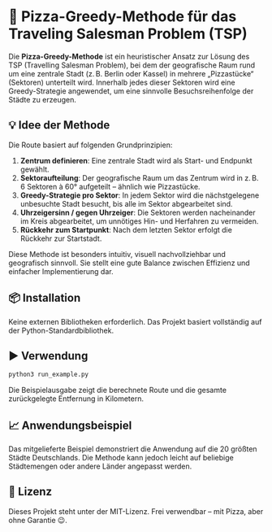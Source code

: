 # 🍕 Pizza-Greedy-Methode für das Traveling Salesman Problem (TSP)

Die **Pizza-Greedy-Methode** ist ein heuristischer Ansatz zur Lösung des TSP (Travelling Salesman Problem), bei dem der geografische Raum rund um eine zentrale Stadt (z. B. Berlin oder Kassel) in mehrere „Pizzastücke“ (Sektoren) unterteilt wird. Innerhalb jedes dieser Sektoren wird eine Greedy-Strategie angewendet, um eine sinnvolle Besuchsreihenfolge der Städte zu erzeugen.

## 💡 Idee der Methode

Die Route basiert auf folgenden Grundprinzipien:

1. **Zentrum definieren**: Eine zentrale Stadt wird als Start- und Endpunkt gewählt.
2. **Sektoraufteilung**: Der geografische Raum um das Zentrum wird in z. B. 6 Sektoren à 60° aufgeteilt – ähnlich wie Pizzastücke.
3. **Greedy-Strategie pro Sektor**: In jedem Sektor wird die nächstgelegene unbesuchte Stadt besucht, bis alle im Sektor abgearbeitet sind.
4. **Uhrzeigersinn / gegen Uhrzeiger**: Die Sektoren werden nacheinander im Kreis abgearbeitet, um unnötiges Hin- und Herfahren zu vermeiden.
5. **Rückkehr zum Startpunkt**: Nach dem letzten Sektor erfolgt die Rückkehr zur Startstadt.

Diese Methode ist besonders intuitiv, visuell nachvollziehbar und geografisch sinnvoll. Sie stellt eine gute Balance zwischen Effizienz und einfacher Implementierung dar.

## 📦 Installation

Keine externen Bibliotheken erforderlich. Das Projekt basiert vollständig auf der Python-Standardbibliothek.

## ▶️ Verwendung

```bash
python3 run_example.py
```

Die Beispielausgabe zeigt die berechnete Route und die gesamte zurückgelegte Entfernung in Kilometern.

## 📈 Anwendungsbeispiel

Das mitgelieferte Beispiel demonstriert die Anwendung auf die 20 größten Städte Deutschlands. Die Methode kann jedoch leicht auf beliebige Städtemengen oder andere Länder angepasst werden.

## 📜 Lizenz

Dieses Projekt steht unter der MIT-Lizenz. Frei verwendbar – mit Pizza, aber ohne Garantie 😉.
